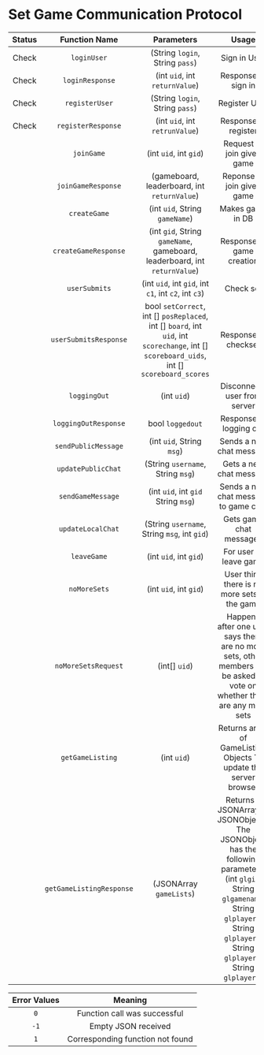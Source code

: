 # Set Game Communication Protocol

| Status | Function Name   | Parameters                 | Usage             | Direction |
|:------:|:---------------:|:--------------------------:|:-----------------:|:---------:|
| Check | `loginUser`     | (String `login`, String `pass`) | Sign in User      | C --> S    |
|Check| `loginResponse` | (int `uid`, int `returnValue`)|  Response to sign in | S --> C |
|Check| `registerUser`  | (String `login`, String `pass`)| Register User     | C --> S    |
|Check| `registerResponse` | (int `uid`, int `retrunValue`)| Response to register | S --> C
| | `joinGame`    | (int `uid`, int `gid`)    | Request to join given game    | C --> S|
| |`joinGameResponse`| (gameboard, leaderboard, int `returnValue`)| Reponse to join given game| S-->C|
| | `createGame`    | (int `uid`, String `gameName`) |  Makes game in DB  | C --> S    |
| | `createGameResponse` | (int `gid`, String `gameName`, gameboard, leaderboard, int `returnValue`) | Response to game creation | S --> C  |
| | `userSubmits`| (int `uid`, int `gid`, int `c1`, int `c2`, int `c3`) | Check set | C --> S|
| | `userSubmitsResponse` | bool `setCorrect`, int [] `posReplaced`, int [] `board`, int `uid`, int `scorechange`, int [] `scoreboard_uids`, int [] `scoreboard_scores` | Response to checkset | S --> C |
| | `loggingOut`	  | (int `uid`)				   | Disconnects user from server | C --> S |
| | `loggingOutResponse` | bool `loggedout` | Response to logging out | S --> C |
| | `sendPublicMessage` | (int `uid`, String `msg`) | Sends a new chat message | C --> S |
| | `updatePublicChat`    | (String `username`, String `msg`) | Gets a new chat message | S --> C|
| | `sendGameMessage` | (int `uid`, int `gid` String `msg`) | Sends a new chat message to game chat| C --> S |
| | `updateLocalChat`    | (String `username`, String `msg`, int `gid`) | Gets game chat messages| S --> C|
| |`leaveGame`|(int `uid`, int `gid`) |For user to leave game| C --> S|
| |`noMoreSets`|(int `uid`, int `gid`) |User think there is no more sets in the game|C --> S|
| |`noMoreSetsRequest`|(int[] `uid`) |Happens after one user says there are no more sets, other members will be asked to vote on whether there are any more sets|S --> C|
| | `getGameListing`  | (int `uid`)  | Returns array of GameListing Objects To update the server browser| C --> S |
| |`getGameListingResponse` | (JSONArray `gameLists`) | Returns a JSONArray of JSONObjects. The JSONObject has the following parameters: (int `glgid`, String `glgamename`, String `glplayer1`, String `glplayer2`, String `glplayer3`, String `glplayer4`)| S--> C|



| Error Values    | Meaning                          |
|:---------------:|:--------------------------------:|
|      `0`        | Function call was successful     |
|      `-1`       | Empty JSON received              |
|      `1`        | Corresponding function not found |
